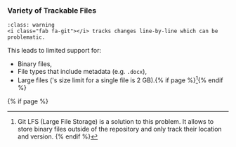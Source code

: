 ### Variety of Trackable Files

```{admonition} Not all file types and sizes are well supported
:class: warning
<i class="fab fa-git"></i> tracks changes line-by-line which can be problematic.
```

This leads to limited support for:

- Binary files,
- File types that include metadata (e.g. `.docx`),
- Large files (<i class="fab fa-git"></i>'s size limit for a single file is 2 GB).{% if page %}[^sn4]{% endif %}


{% if page %}
[^sn4]: Git LFS (Large File Storage) is a solution to this problem. It allows to store binary files outside of the repository and only track their location and version.
{% endif %}
